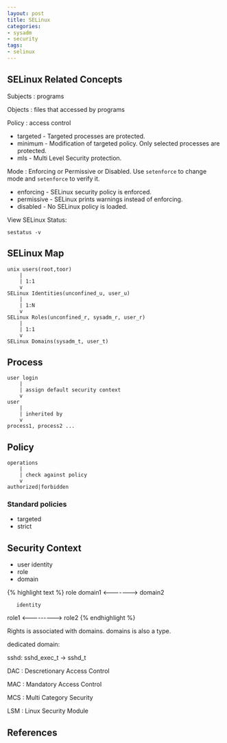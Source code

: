 ```yaml
---
layout: post
title: SELinux
categories:
- sysadm
- security
tags:
- selinux
---
```


## SELinux Related Concepts

Subjects
: programs

Objects
: files that accessed by programs

Policy
: access control

* targeted - Targeted processes are protected.
* minimum - Modification of targeted policy. Only selected processes are protected.
* mls - Multi Level Security protection.

Mode
: Enforcing or Permissive or Disabled. Use `setenforce` to change mode and `setenforce` to verify it.

* enforcing - SELinux security policy is enforced.
* permissive - SELinux prints warnings instead of enforcing.
* disabled - No SELinux policy is loaded.

View SELinux Status:

```shell
sestatus -v
```

## SELinux Map

	unix users(root,toor)
		|
		| 1:1
		v
	SELinux Identities(unconfined_u, user_u)
		|
		| 1:N
		v
	SELinux Roles(unconfined_r, sysadm_r, user_r)
		|
		| 1:1
		v
	SELinux Domains(sysadm_t, user_t)

## Process

	user login
		|
		| assign default security context
		v
	user
		|
		| inherited by
		v
	process1, process2 ...

## Policy

	operations
		|
		| check against policy
		v
	authorized|forbidden

### Standard policies

* targeted
* strict

## Security Context

* user identity
* role
* domain

{% highlight text %}
          role
domain1 <-------> domain2

       identity
role1 <---------> role2
{% endhighlight %}

Rights is associated with domains. domains is also a type.

dedicated domain:

sshd: sshd_exec_t -> sshd_t

DAC
: Descretionary Access Control

MAC
: Mandatory Access Control

MCS
: Multi Category Security

LSM
: Linux Security Module



## References
